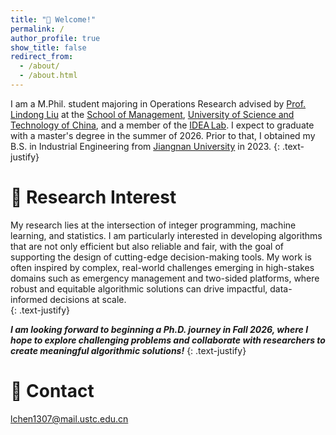 ```yaml
---
title: "👋 Welcome!"
permalink: /
author_profile: true
show_title: false
redirect_from: 
  - /about/
  - /about.html
---
```


I am a M.Phil. student majoring in Operations Research advised by [Prof. Lindong Liu](https://sites.google.com/view/ldliu/home) at the [School of Management](https://en.business.ustc.edu.cn/main.htm), [University of Science and Technology of China](https://en.ustc.edu.cn/), and a member of the [IDEA Lab](https://team.ustc.edu.cn/yunchougongxueshe/en/index.htm). I expect to graduate with a master's degree in the summer of 2026. Prior to that, I obtained my B.S. in Industrial Engineering from [Jiangnan University](https://english.jiangnan.edu.cn/) in 2023.
{: .text-justify} 

📖 Research Interest
======
My research lies at the intersection of integer programming, machine learning, and statistics. I am particularly interested in developing algorithms that are not only efficient but also reliable and fair, with the goal of supporting the design of cutting-edge decision-making tools. My work is often inspired by complex, real-world challenges emerging in high-stakes domains such as emergency management and two-sided platforms, where robust and equitable algorithmic solutions can drive impactful, data-informed decisions at scale.  
{: .text-justify}

***I am looking forward to beginning a Ph.D. journey in Fall 2026, where I hope to explore challenging problems and collaborate with researchers to create meaningful algorithmic solutions!*** 
{: .text-justify}

📮 Contact
======
lchen1307@mail.ustc.edu.cn
